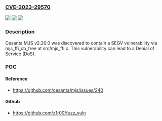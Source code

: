 ### [CVE-2023-29570](https://cve.mitre.org/cgi-bin/cvename.cgi?name=CVE-2023-29570)
![](https://img.shields.io/static/v1?label=Product&message=n%2Fa&color=blue)
![](https://img.shields.io/static/v1?label=Version&message=n%2Fa&color=blue)
![](https://img.shields.io/static/v1?label=Vulnerability&message=n%2Fa&color=brighgreen)

### Description

Cesanta MJS v2.20.0 was discovered to contain a SEGV vulnerability via mjs_ffi_cb_free at src/mjs_ffi.c. This vulnerability can lead to a Denial of Service (DoS).

### POC

#### Reference
- https://github.com/cesanta/mjs/issues/240

#### Github
- https://github.com/z1r00/fuzz_vuln

